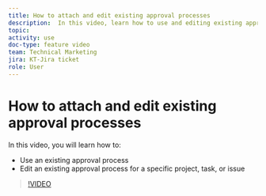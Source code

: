 ```yaml
---
title: How to attach and edit existing approval processes
description:  In this video, learn how to use and editing existing approval processes for projects, tasks, or issues.
topic:
activity: use
doc-type: feature video
team: Technical Marketing
jira: KT-Jira ticket
role: User
---
```

# How to attach and edit existing approval processes

In this video, you will learn how to:

* Use an existing approval process
* Edit an existing approval process for a specific project, task, or issue

>[!VIDEO](https://video.tv.adobe.com/v/335226/?quality=12&learn=on)

